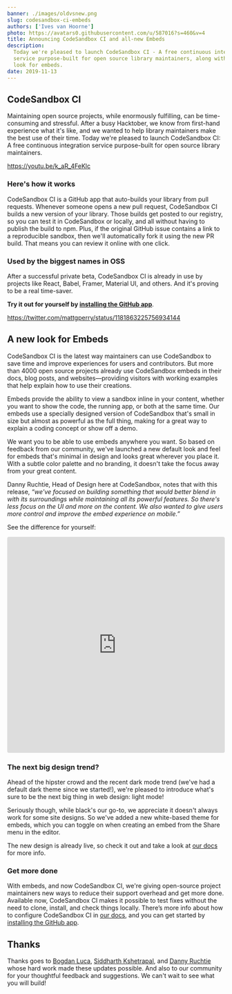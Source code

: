 ```yaml
---
banner: ./images/oldvsnew.png
slug: codesandbox-ci-embeds
authors: ['Ives van Hoorne']
photo: https://avatars0.githubusercontent.com/u/587016?s=460&v=4
title: Announcing CodeSandbox CI and all-new Embeds
description:
  Today we're pleased to launch CodeSandbox CI - A free continuous integration
  service purpose-built for open source library maintainers, along with a new
  look for embeds.
date: 2019-11-13
---
```


## CodeSandbox CI

Maintaining open source projects, while enormously fulfilling, can be
time-consuming and stressful. After a busy Hacktober, we know from first-hand
experience what it's like, and we wanted to help library maintainers make the
best use of their time. Today we're pleased to launch CodeSandbox CI: A free
continuous integration service purpose-built for open source library
maintainers.

https://youtu.be/k_aR_4FeKlc

### Here's how it works

CodeSandbox CI is a GitHub app that auto-builds your library⁠ from pull
requests. Whenever someone opens a new pull request, CodeSandbox CI builds a new
version of your library. Those builds get posted to our registry, so you can
test it in CodeSandbox or locally, and all without having to publish the build
to npm⁠. Plus, if the original GitHub issue contains a link to a reproducible
sandbox, then we'll automatically fork it using the new PR build. That means you
can review it online with one click.

### Used by the biggest names in OSS

After a successful private beta, CodeSandbox CI is already in use by projects
like React, Babel, Framer, Material UI, and others. And it's proving to be a
real time-saver.

**Try it out for yourself by
[installing the GitHub app](https://github.com/apps/codesandbox)**.

https://twitter.com/mattgperry/status/1181863225756934144

## A new look for Embeds

CodeSandbox CI is the latest way maintainers can use CodeSandbox to save time
and improve experiences for users and contributors. But more than 4000 open
source projects already use CodeSandbox embeds in their docs, blog posts, and
websites—providing visitors with working examples that help explain how to use
their creations.

Embeds provide the ability to view a sandbox inline in your content, whether you
want to show the code, the running app, or both at the same time. Our embeds use
a specially designed version of CodeSandbox that's small in size but almost as
powerful as the full thing, making for a great way to explain a coding concept
or show off a demo.

We want you to be able to use embeds anywhere you want. So based on feedback
from our community, we've launched a new default look and feel for embeds that's
minimal in design and looks great wherever you place it. With a subtle color
palette and no branding, it doesn't take the focus away from your great content.

Danny Ruchtie, Head of Design here at CodeSandbox, notes that with this release,
_“we've focused on building something that would better blend in with its
surroundings while maintaining all its powerful features. So there's less focus
on the UI and more on the content. We also wanted to give users more control and
improve the embed experience on mobile.”_

See the difference for yourself:

<iframe
  src="https://codesandbox.io/embed/new?fontsize=14"
  style="width:100%; height:500px; border:0; border-radius: 4px; overflow:hidden;"
  title="new"
  allow="geolocation; microphone; camera; midi; vr; accelerometer; gyroscope; payment; ambient-light-sensor; encrypted-media; usb"
  sandbox="allow-modals allow-forms allow-popups allow-scripts allow-same-origin"
></iframe>

### The next big design trend?

Ahead of the hipster crowd and the recent dark mode trend (we've had a default
dark theme since we started!), we're pleased to introduce what's sure to be the
next big thing in web design: light mode!

Seriously though, while black's our go-to, we appreciate it doesn't always work
for some site designs. So we've added a new white-based theme for embeds, which
you can toggle on when creating an embed from the Share menu in the editor.

The new design is already live, so check it out and take a look at
[our docs](https://codesandbox.io/docs/embedding) for more info.

### Get more done

With embeds, and now CodeSandbox CI, we're giving open-source project
maintainers new ways to reduce their support overhead and get more done.
Available now, CodeSandbox CI makes it possible to test fixes without the need
to clone, install, and check things locally. There’s more info about how to
configure CodeSandbox CI in [our docs](https://u2edh.csb.app/docs.html), and you
can get started by
[installing the GitHub app](https://github.com/apps/codesandbox).

## Thanks

Thanks goes to [Bogdan Luca](https://twitter.com/lucabogdan),
[Siddharth Kshetrapal](https://twitter.com/siddharthkp), and
[Danny Ruchtie](https://twitter.com/druchtie) whose hard work made these updates
possible. And also to our community for your thoughtful feedback and
suggestions. We can't wait to see what you will build!
